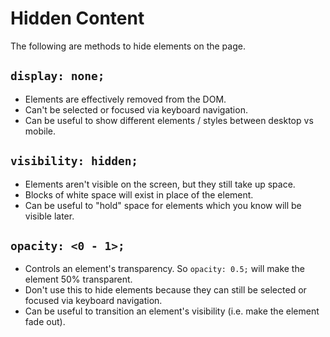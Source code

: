 # Hidden Content

The following are methods to hide elements on the page.

## `display: none;`

- Elements are effectively removed from the DOM.
- Can't be selected or focused via keyboard navigation.
- Can be useful to show different elements / styles between desktop vs mobile.

## `visibility: hidden;`

- Elements aren't visible on the screen, but they still take up space.
- Blocks of white space will exist in place of the element.
- Can be useful to "hold" space for elements which you know will be visible later.

## `opacity: <0 - 1>;`

- Controls an element's transparency. So `opacity: 0.5;` will make the element 50% transparent.
- Don't use this to hide elements because they can still be selected or focused via keyboard navigation.
- Can be useful to transition an element's visibility (i.e. make the element fade out).
